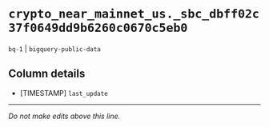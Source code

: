 # `crypto_near_mainnet_us._sbc_dbff02c37f0649dd9b6260c0670c5eb0`
`bq-1` | `bigquery-public-data`

## Column details
* [TIMESTAMP] `last_update`

-------------------------------------------------------------------------------
*Do not make edits above this line.*

